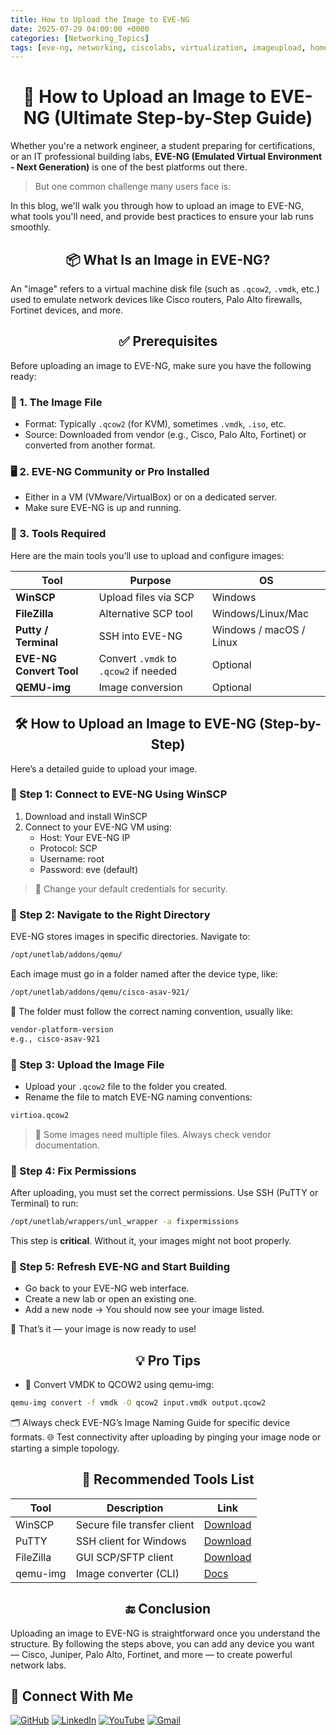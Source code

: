 ```yaml
---
title: How to Upload the Image to EVE-NG
date: 2025-07-29 04:00:00 +0000
categories: [Networking_Topics]
tags: [eve-ng, networking, ciscolabs, virtualization, imageupload, homelab, networksimulation]
---
```



<h1 align="center">🚀 How to Upload an Image to EVE-NG (Ultimate Step-by-Step Guide)</h1>


Whether you're a network engineer, a student preparing for certifications, or an IT professional building labs, **EVE-NG (Emulated Virtual Environment - Next Generation)** is one of the best platforms out there.

> But one common challenge many users face is:

In this blog, we'll walk you through how to upload an image to EVE-NG, what tools you'll need, and provide best practices to ensure your lab runs smoothly.


<h2 align="center">📦 What Is an Image in EVE-NG?</h2>


An "image" refers to a virtual machine disk file (such as `.qcow2`, `.vmdk`, etc.) used to emulate network devices like Cisco routers, Palo Alto firewalls, Fortinet devices, and more.


<h2 align="center">✅ Prerequisites</h2>


Before uploading an image to EVE-NG, make sure you have the following ready:

<h3>📁 1. The Image File</h3>

-   Format: Typically `.qcow2` (for KVM), sometimes `.vmdk`, `.iso`, etc.
-   Source: Downloaded from vendor (e.g., Cisco, Palo Alto, Fortinet) or converted from another format.

<h3>🖥️ 2. EVE-NG Community or Pro Installed</h3>

-   Either in a VM (VMware/VirtualBox) or on a dedicated server.
-   Make sure EVE-NG is up and running.


<h3>🔧 3. Tools Required</h3>

Here are the main tools you’ll use to upload and configure images:


| Tool                    | Purpose                               | OS                      |
| ----------------------- | ------------------------------------- | ----------------------- |
| **WinSCP**              | Upload files via SCP                  | Windows                 |
| **FileZilla**           | Alternative SCP tool                  | Windows/Linux/Mac       |
| **Putty / Terminal**    | SSH into EVE-NG                       | Windows / macOS / Linux |
| **EVE-NG Convert Tool** | Convert `.vmdk` to `.qcow2` if needed | Optional                |
| **QEMU-img**            | Image conversion                      | Optional                |


<h2 align="center">🛠️ How to Upload an Image to EVE-NG (Step-by-Step)</h3>

Here’s a detailed guide to upload your image.

<h3>🔹 Step 1: Connect to EVE-NG Using WinSCP</h3>

1.  Download and install WinSCP
2.  Connect to your EVE-NG VM using:
    -   Host: Your EVE-NG IP
    -   Protocol: SCP
    -   Username: root
    -   Password: eve (default)

>   🔐 Change your default credentials for security.



<h3>🔹 Step 2: Navigate to the Right Directory</h3>

EVE-NG stores images in specific directories. Navigate to:

```bash
/opt/unetlab/addons/qemu/
```

Each image must go in a folder named after the device type, like:

```bash
/opt/unetlab/addons/qemu/cisco-asav-921/
```

📁 The folder must follow the correct naming convention, usually like:

```bash
vendor-platform-version
e.g., cisco-asav-921
```


<h3>🔹 Step 3: Upload the Image File</h3>

-   Upload your `.qcow2` file to the folder you created.
-   Rename the file to match EVE-NG naming conventions:

```bash
virtioa.qcow2
```

>   📌 Some images need multiple files. Always check vendor documentation.


<h3>🔹 Step 4: Fix Permissions</h3>

After uploading, you must set the correct permissions. Use SSH (PuTTY or Terminal) to run:

```bash
/opt/unetlab/wrappers/unl_wrapper -a fixpermissions
```

This step is **critical**. Without it, your images might not boot properly.


<h3>🔹 Step 5: Refresh EVE-NG and Start Building</h3>

-   Go back to your EVE-NG web interface.
-   Create a new lab or open an existing one.
-   Add a new node → You should now see your image listed.

🎉 That’s it — your image is now ready to use!



<h2 align="center">💡 Pro Tips</h2>

-   🔁 Convert VMDK to QCOW2 using qemu-img:
```bash
qemu-img convert -f vmdk -O qcow2 input.vmdk output.qcow2
```

🗂️ Always check EVE-NG’s Image Naming Guide for specific device formats.
🌐 Test connectivity after uploading by pinging your image node or starting a simple topology.


<h2 align="center">🧰 Recommended Tools List</h2>

| Tool      | Description                 | Link                                                       |
| --------- | --------------------------- | ---------------------------------------------------------- |
| WinSCP    | Secure file transfer client | [Download](https://winscp.net/)                            |
| PuTTY     | SSH client for Windows      | [Download](https://www.putty.org/)                         |
| FileZilla | GUI SCP/SFTP client         | [Download](https://filezilla-project.org/)                 |
| qemu-img  | Image converter (CLI)       | [Docs](https://wiki.qemu.org/Documentation/Tools/qemu-img) |


<h2 align="center">🔚 Conclusion</h2>

Uploading an image to EVE-NG is straightforward once you understand the structure. By following the steps above, you can add any device you want — Cisco, Juniper, Palo Alto, Fortinet, and more — to create powerful network labs.



## 🙌 Connect With Me

[![GitHub](https://img.shields.io/badge/GitHub-Profile-black?style=for-the-badge&logo=github)](https://github.com/Ntwork-Beginner)
[![LinkedIn](https://img.shields.io/badge/LinkedIn-Connect-blue?style=for-the-badge&logo=linkedin)](https://www.linkedin.com/in/ntworkbeginner/)
[![YouTube](https://img.shields.io/badge/YouTube-Subscribe-red?style=for-the-badge&logo=youtube)](https://www.youtube.com/@Ntwork_Beginner)
[![Gmail](https://img.shields.io/badge/Gmail-Mail-red?style=for-the-badge&logo=gmail)](mailto:your.bittudhillon011@gmail.com)
